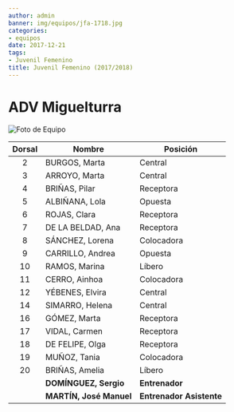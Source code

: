 ```yaml
---
author: admin
banner: img/equipos/jfa-1718.jpg
categories:
- equipos
date: 2017-12-21
tags:
- Juvenil Femenino
title: Juvenil Femenino (2017/2018)
---
```


# ADV Miguelturra

![Foto de Equipo](../../img/equipos/jfa-1718.jpg)

Dorsal | Nombre 				 | Posición
:----: | ------ 				 | --------
2      | BURGOS, Marta 			 | Central
3 	   | ARROYO, Marta 			 | Central
4 	   | BRIÑAS, Pilar 			 | Receptora
5 	   | ALBIÑANA, Lola 		 | Opuesta
6 	   | ROJAS, Clara 			 | Receptora
7 	   | DE LA BELDAD, Ana 		 | Receptora
8 	   | SÁNCHEZ, Lorena 		 | Colocadora
9 	   | CARRILLO, Andrea 		 | Opuesta
10 	   | RAMOS, Marina 			 | Líbero
11 	   | CERRO, Ainhoa 			 | Colocadora
12 	   | YÉBENES, Elvira 		 | Central
14 	   | SIMARRO, Helena 		 | Central
16 	   | GÓMEZ, Marta 			 | Receptora
17 	   | VIDAL, Carmen 			 | Receptora
18 	   | DE FELIPE, Olga 		 | Receptora
19 	   | MUÑOZ, Tania 			 | Colocadora
20 	   | BRIÑAS, Amelia 		 | Líbero
 	   | **DOMÍNGUEZ, Sergio** 	 | **Entrenador**
 	   | **MARTÍN, José Manuel** | **Entrenador Asistente**

